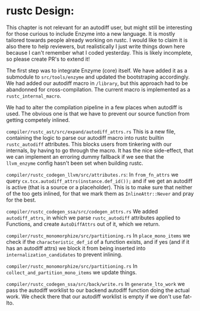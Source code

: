 # rustc Design:
This chapter is not relevant for an autodiff user, but might still be interesting for those curious to include Enzyme into a new language. It is mostly tailored towards people already working on rustc. I would like to claim it is also there to help reviewers, but realistically I just write things down here because I can't remember what I coded yesterday. This is likely incomplete, so please create PR's to extend it! 

The first step was to integrate Enzyme (core) itself. We have added it as a submodule to `src/tools/enzyme` and updated the bootstraping accordingly. 
We had added our autodiff macro in `/library`, but this approach had to be abandonned for cross-compilation. The current macro is implemented as a `rustc_internal_macro`.

We had to alter the compilation pipeline in a few places when autodiff is used.
The obvious one is that we have to prevent our source function from getting competely inlined. 

`compiler/rustc_ast/src/expand/autodiff_attrs.rs`
This is a new file, containing the logic to parse our autodiff macro into rustc 
builtin `rustc_autodiff` attributes. 
This blocks users from tinkering with our internals, 
by having to go through the macro.
It has the nice side-effect, that we can implement an erroring dummy fallback if 
we see that the `llvm_enzyme` config hasn't been set when building rustc.

`compiler/rustc_codegen_llvm/src/attributes.rs`: 
In `from_fn_attrs` we query `cx.tcx.autodiff_attrs(instance.def_id());`
and if we get an autodiff is active (that is a source or a placeholder). 
This is to make sure that neither of the too gets inlined, for that we mark them as `InlineAttr::Never` and pray for the best.

`compiler/rustc_codegen_ssa/src/codegen_attrs.rs`
We added `autodiff_attrs`, in which we parse `rustc_autodiff` attributes applied to Functions, and create `AutoDiffAttrs` out of it, which we return.

`compiler/rustc_monomorphize/src/partitioning.rs`
In `place_mono_items` we check if the `characteristic_def_id` of a function exists, and if yes (and if it has an autodiff attrs) we block it from being inserted into `internalization_candidates` to prevent inlining.

`compiler/rustc_monomorphize/src/partitioning.rs`
In `collect_and_partition_mono_items` we update things.

`compiler/rustc_codegen_ssa/src/back/write.rs`
In `generate_lto_work` we pass the autodiff worklist to our backend autodiff function doing the actual work. We check there that our autodiff worklist is empty if we don't use fat-lto.



